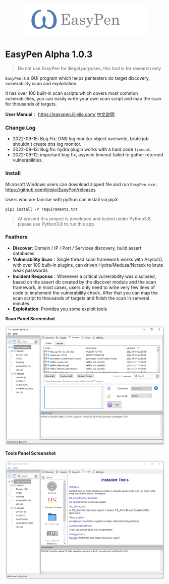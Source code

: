 <div align="center">
<img src="ui/resource/readme_logo.png" />
</div>

# EasyPen Alpha 1.0.3

> Do not use EasyPen for illegal purposes, this tool is for research only

`EasyPen` is a GUI program which helps pentesters do target discovery, vulnerability scan and exploitation.

It has over 100 built-in scan scripts which covers most common vulnerabilities, you can easily write your own scan script and map the scan for thousands of targets. 

**User Manual**： https://easypen.lijiejie.com/      [中文说明](https://github.com/lijiejie/EasyPen/blob/main/README_CN.md) 

### Change Log

* 2022-09-15: Bug Fix: DNS log monitor object overwrite, brute job shouldn't create dns log monitor.
* 2022-09-13: Bug fix: hydra plugin works with a hard code `timeout`. 
* 2022-09-12: important bug fix, asyncio timeout failed to gather returned vulnerabilities. 

### Install

Microsoft Windows users can download zipped file and run `EasyPen.exe` : https://github.com/lijiejie/EasyPen/releases

Users who are familiar with python can install via pip3

```
pip3 install -r requirements.txt
```

> At present this project is developed and tested under Python3.8, please use Python3.8 to run this app

### Feathers

* **Discover**: Domain / IP / Port / Services discovery,  build assert databases
* **Vulnerability Scan**：Single thread scan framework works with AsyncIO, with over 100 built-in plugins, can driven Hydra/Medusa/Ncrack to brute weak passwords
* **Incident Response**：Whenever a critical vulnerability was disclosed, based on the assert db created by the discover module and the scan framework, in most cases, users only need to write very few lines of code to implement the vulnerability check.  After that you can map the scan script to thousands of targets and finish the scan in serveral minutes.
* **Exploitation**: Provides you some exploit tools



**Scan Panel Screenshot**

![](ui/resource/screenshot.png)



**Tools Panel Screenshot**

![](ui/resource/easypen_tools.png)

